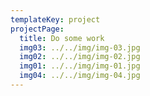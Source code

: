 ```yaml
---
templateKey: project
projectPage:
  title: Do some work
  img03: ../../img/img-03.jpg
  img02: ../../img/img-02.jpg
  img01: ../../img/img-01.jpg
  img04: ../../img/img-04.jpg
---
```

